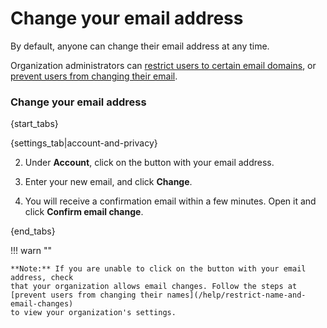 # Change your email address

By default, anyone can change their email address at any time.

Organization administrators can
[restrict users to certain email domains](/help/restrict-account-creation#configuring-email-domain-restrictions), or
[prevent users from changing their email](/help/restrict-name-and-email-changes).

### Change your email address

{start_tabs}

{settings_tab|account-and-privacy}

2. Under **Account**, click on the button with your email address.

3. Enter your new email, and click **Change**.

4. You will receive a confirmation email within a few minutes. Open it and click **Confirm email change**.

{end_tabs}

!!! warn ""

    **Note:** If you are unable to click on the button with your email address, check
    that your organization allows email changes. Follow the steps at
    [prevent users from changing their names](/help/restrict-name-and-email-changes)
    to view your organization's settings.
